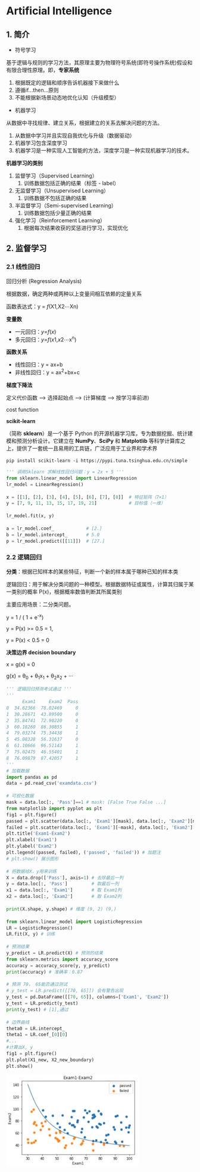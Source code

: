 # Artificial Intelligence
## 1. 简介

* 符号学习

基于逻辑与规则的学习方法，其原理主要为物理符号系统(即符号操作系统)假设和有限合理性原理。即，**专家系统**

1. 根据既定的逻辑和顺序告诉机器接下来做什么
2. 遵循if...then...原则
3. 不能根据新场景动态地优化认知（升级模型）

* 机器学习

从数据中寻找规律、建立关系，根据建立的关系去解决问题的方法。

1. 从数据中学习并且实现自我优化与升级（数据驱动）
2. 机器学习包含深度学习
3. 机器学习是一种实现人工智能的方法，深度学习是一种实现机器学习的技术。

**机器学习的类别**

1. 监督学习（Supervised Learning）
   1. 训练数据包括正确的结果（标签 - label）
2. 无监督学习（Unsupervised Learning）
   1. 训练数据不包括正确的结果
3. 半监督学习（Semi-supervised Learning）
   1. 训练数据包括少量正确的结果
4. 强化学习（Reinforcement Learning）
   1. 根据每次结果收获的奖惩进行学习，实现优化

## 2. 监督学习

### 2.1 线性回归

回归分析 (Regression Analysis)

根据数据，确定两种或两种以上变量间相互依赖的定量关系

函数表达式：y = *f*(X1,X2⋯Xn)



**变量数**

- 一元回归：*y*=*f*(*x*)
- 多元回归：*y*=*f*(*x*1,*x*2⋯x<sup>n</sup>)

**函数关系**

- 线性回归：y = ax+b
- 非线性回归：y = ax<sup>2</sup>+bx+c



**梯度下降法**

定义代价函数 --> 选择起始点 --> (计算梯度 --> 按学习率前进)

cost function



**scikit-learn**

（简称 **sklearn**）是一个基于 Python 的开源机器学习库，专为数据挖掘、统计建模和预测分析设计。它建立在 **NumPy**、**SciPy** 和 **Matplotlib** 等科学计算库之上，提供了一套统一且易用的工具链，广泛应用于工业界和学术界

`pip install scikit-learn -i https://pypi.tuna.tsinghua.edu.cn/simple`

```python
''' 调用Sklearn 求解线性回归问题：y = 2x + 5 '''
from sklearn.linear_model import LinearRegression
lr_model = LinearRegression()

x = [[1], [2], [3], [4], [5], [6], [7], [8]]  # 特征矩阵（7×1）
y = [7, 9, 11, 13, 15, 17, 19, 21]            # 目标值（一维）

lr_model.fit(x, y)

a = lr_model.coef_            # [2.]
b = lr_model.intercept_       # 5.0
p = lr_model.predict([[11]])  # [27.]
```

### 2.2 逻辑回归

**分类**：根据已知样本的某些特征，判断一个新的样本属于哪种已知的样本类

逻辑回归：用于解决分类问题的一种模型。根据数据特征或属性，计算其归属于某一类别的概率 P(x)，根据概率数值判断其所属类别

主要应用场景：二分类问题。

y = 1 / ( 1 + e<sup>-x</sup>)

y = P(x) >= 0.5 = 1,

y = P(x) < 0.5 = 0

**决策边界 decision boundary**

x = g(x) = 0

g(x) = θ<sub>0</sub> + θ<sub>1</sub>x<sub>1</sub> + θ<sub>2</sub>x<sub>2</sub> + ···

```python
''' 逻辑回归预测考试通过 '''
'''
      Exam1     Exam2  Pass
0  34.62366  78.02469     0
1  30.28671  43.89500     0
2  35.84741  72.90220     0
3  60.18260  86.30855     1
4  79.03274  75.34438     1
5  45.08328  56.31637     0
6  61.10666  96.51143     1
7  75.02475  46.55401     1
8  76.09879  87.42057     1
'''
# 加载数据
import pandas as pd
data = pd.read_csv('examdata.csv')

# 可视化数据
mask = data.loc[:, 'Pass']==1 # mask: [False True False ...]
from matplotlib import pyplot as plt
fig1 = plt.figure()
passed = plt.scatter(data.loc[:, 'Exam1'][mask], data.loc[:, 'Exam2'][mask])   # 只展示通过成绩
failed = plt.scatter(data.loc[:, 'Exam1'][~mask], data.loc[:, 'Exam2'][~mask]) # 只展示未通过成绩
plt.title('Exam1-Exam2')
plt.xlabel('Exam1')
plt.ylabel('Exam2')
plt.legend((passed, failed), ('passed', 'failed')) # 加题注
# plt.show() 展示图形

# 把数据给X，y用来训练
X = data.drop(['Pass'], axis=1) # 去除最后一列
y = data.loc[:, 'Pass']         # 取最后一列
x1 = data.loc[:, 'Exam1']       # 取 Exam1列
x2 = data.loc[:, 'Exam2']       # 取 Exam2列

print(X.shape, y.shape) # 维度 (9, 2) (9,)

from sklearn.linear_model import LogisticRegression
LR = LogisticRegression()
LR.fit(X, y) # 训练

# 预测结果
y_predict = LR.predict(X) # 预测的结果
from sklearn.metrics import accuracy_score
accuracy = accuracy_score(y, y_predict)
print(accuracy) # 准确率：0.87

# 预测 70， 65能否通过测试
# y_test = LR.predict([[70, 65]]) 会有警告出现
y_test = pd.DataFrame([[70, 65]], columns=['Exam1', 'Exam2'])
y_test = LR.predict(y_test)
print(y_test) # [1],通过

# 边界曲线
theta0 = LR.intercept_
theta1 = LR.coef_[0][0]
#...
#计算出X, y
fig1 = plt.figure()
plt.plot(X1_new, X2_new_boundary)
plt.show()
```

![](../imgs/AI/LogicRegression.png)